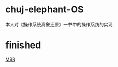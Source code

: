 # chuj-elephant-OS

本人对《操作系统真象还原》一书中的操作系统的实现

# finished

[MBR](https://www.cjovi.icu/OS/1320.html)
